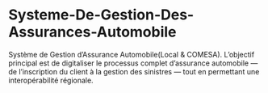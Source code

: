 # Systeme-De-Gestion-Des-Assurances-Automobile
Système de Gestion d’Assurance Automobile(Local &amp; COMESA). L’objectif principal est de digitaliser le processus complet d’assurance automobile — de l’inscription du client à la gestion des sinistres — tout en permettant une interopérabilité régionale.

